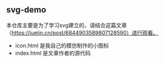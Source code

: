 ## svg-demo
本仓库主要是为了学习svg建立的，请结合这篇文章（https://juejin.cn/post/6844903589807128590）进行观看。

* icon.html 是我自己的模仿制作的小图标
* index.html 是文章作者的源代码